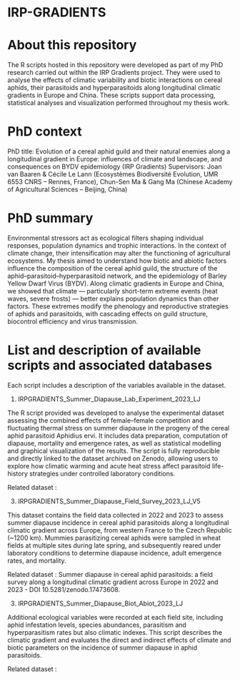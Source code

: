 # IRP-GRADIENTS

# About this repository
The R scripts hosted in this repository were developed as part of my PhD research carried out within the IRP Gradients project. They were used to analyse the effects of climatic variability and biotic interactions on cereal aphids, their parasitoids and hyperparasitoids along longitudinal climatic gradients in Europe and China. These scripts support data processing, statistical analyses and visualization performed throughout my thesis work.

# PhD context
PhD title: Evolution of a cereal aphid guild and their natural enemies along a longitudinal gradient in Europe: influences of climate and landscape, and consequences on BYDV epidemiology (IRP Gradients)
Supervisors: Joan van Baaren & Cécile Le Lann (Ecosystèmes Biodiversité Evolution, UMR 6553 CNRS – Rennes, France), Chun-Sen Ma & Gang Ma (Chinese Academy of Agricultural Sciences – Beijing, China)

# PhD summary
Environmental stressors act as ecological filters shaping individual responses, population dynamics and trophic interactions. In the context of climate change, their intensification may alter the functioning of agricultural ecosystems. My thesis aimed to understand how biotic and abiotic factors influence the composition of the cereal aphid guild, the structure of the aphid–parasitoid–hyperparasitoid network, and the epidemiology of Barley Yellow Dwarf Virus (BYDV). Along climatic gradients in Europe and China, we showed that climate — particularly short-term extreme events (heat waves, severe frosts) — better explains population dynamics than other factors. These extremes modify the phenology and reproductive strategies of aphids and parasitoids, with cascading effects on guild structure, biocontrol efficiency and virus transmission.

# List and description of available scripts and associated databases 
Each script includes a description of the variables available in the dataset. 

1) IRPGRADIENTS_Summer_Diapause_Lab_Experiment_2023_LJ

The R script provided was developed to analyse the experimental dataset assessing the combined effects of female–female competition and fluctuating thermal stress on summer diapause in the progeny of the cereal aphid parasitoid Aphidius ervi. It includes data preparation, computation of diapause, mortality and emergence rates, as well as statistical modelling and graphical visualization of the results. The script is fully reproducible and directly linked to the dataset archived on Zenodo, allowing users to explore how climatic warming and acute heat stress affect parasitoid life-history strategies under controlled laboratory conditions.

Related dataset :

3) IRPGRADIENTS_Summer_Diapause_Field_Survey_2023_LJ_V5
   
This dataset contains the field data collected in 2022 and 2023 to assess summer diapause incidence in cereal aphid parasitoids along a longitudinal climatic gradient across Europe, from western France to the Czech Republic (~1200 km). Mummies parasitizing cereal aphids were sampled in wheat fields at multiple sites during late spring, and subsequently reared under laboratory conditions to determine diapause incidence, adult emergence rates, and mortality.

Related dataset : Summer diapause in cereal aphid parasitoids: a field survey along a longitudinal climatic gradient across Europe in 2022 and 2023 -  DOI 10.5281/zenodo.17473608.

3) IRPGRADIENTS_Summer_Diapause_Biot_Abiot_2023_LJ

Additional ecological variables were recorded at each field site, including aphid infestation levels, species abundances, parasitism and hyperparasitism rates but also climatic indexes. This script describes the climatic gradient and evaluates the direct and indirect effects of climate and biotic parameters on the incidence of summer diapause in aphid parasitoids. 

Related dataset :
